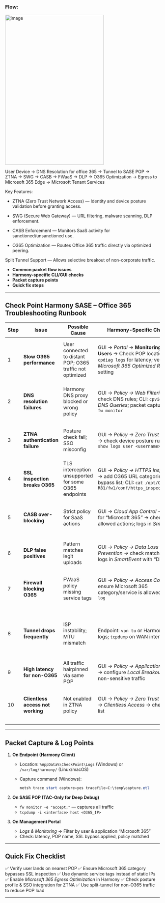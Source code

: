 
### Flow:

   <img width="321" height="488" alt="image" src="https://github.com/user-attachments/assets/5179c0d7-870a-4a62-97c2-626f1c232031" />


User Device → DNS Resolution for office 365 → Tunnel to SASE POP → ZTNA → SWG → CASB → FWaaS → DLP → O365 Optimization → Egress to Microsoft 365 Edge → Microsoft Tenant Services

Key Features:

- ZTNA (Zero Trust Network Access) — Identity and device posture validation before granting access.

- SWG (Secure Web Gateway) — URL filtering, malware scanning, DLP enforcement.

- CASB Enforcement — Monitors SaaS activity for sanctioned/unsanctioned use.

- O365 Optimization — Routes Office 365 traffic directly via optimized peering.

Split Tunnel Support — Allows selective breakout of non-corporate traffic.

* **Common packet flow issues**
* **Harmony-specific CLI/GUI checks**
* **Packet capture points**
* **Quick fix steps**

---

## **Check Point Harmony SASE – Office 365 Troubleshooting Runbook**

| Step | Issue                             | Possible Cause                                            | Harmony-Specific Checks                                                                                                                   | Resolution                                                                                 |
| ---- | --------------------------------- | --------------------------------------------------------- | ----------------------------------------------------------------------------------------------------------------------------------------- | ------------------------------------------------------------------------------------------ |
| 1    | **Slow O365 performance**         | User connected to distant POP; O365 traffic not optimized | GUI → *Portal* → **Monitoring → Users** → Check POP location; `cpdiag logs` for latency; verify *Microsoft 365 Optimized Routing* setting | Force POP selection via policy; enable *Microsoft 365 Egress Optimization* in SWG settings |
| 2    | **DNS resolution failures**       | Harmony DNS proxy blocked or wrong policy                 | GUI → *Policy → Web Filtering* → check DNS rules; CLI: `cpview` → *DNS Queries*; packet capture with `fw monitor`                         | Allow O365 FQDNs in policy; verify *DNS over HTTPS* (DoH) settings                         |
| 3    | **ZTNA authentication failure**   | Posture check fail; SSO misconfig                         | GUI → *Policy → Zero Trust Access* → check device posture rules; CLI: `show logs user <username>`                                         | Fix posture profile; verify Azure AD SAML integration; re-enroll endpoint                  |
| 4    | **SSL inspection breaks O365**    | TLS interception unsupported for some O365 endpoints      | GUI → *Policy → HTTPS Inspection* → add O365 URL categories to bypass list; CLI: `cat /opt/CPsuite-R81/fw1/conf/https_inspection.xml`     | Follow Check Point’s *M365 SSL Inspection Bypass List* KB                                  |
| 5    | **CASB over-blocking**            | Strict policy for SaaS actions                            | GUI → *Cloud App Control* → search for “Microsoft 365” → check allowed actions; logs in *SmartEvent*                                      | Allow sanctioned O365 functions; whitelist tenant domains                                  |
| 6    | **DLP false positives**           | Pattern matches legit uploads                             | GUI → *Policy → Data Loss Prevention* → check matched rules; logs in *SmartEvent* with “DLP” filter                                       | Adjust regex/patterns; exclude trusted O365 services                                       |
| 7    | **Firewall blocking O365**        | FWaaS policy missing service tags                         | GUI → *Policy → Access Control* → ensure Microsoft 365 category/service is allowed; CLI: `fw log`                                         | Add Microsoft 365 service category; use dynamic objects instead of static IPs              |
| 8    | **Tunnel drops frequently**       | ISP instability; MTU mismatch                             | Endpoint: `vpn tu` or Harmony Client logs; `tcpdump` on WAN interface                                                                     | Adjust MTU in Harmony Client; change tunnel keepalive interval; test alternate connection  |
| 9    | **High latency for non-O365**     | All traffic hairpinned via same POP                       | GUI → *Policy → Application Control* → configure *Local Breakout* for non-sensitive traffic                                               | Enable split-tunnel for non-critical SaaS and browsing                                     |
| 10   | **Clientless access not working** | Not enabled in ZTNA policy                                | GUI → *Policy → Zero Trust Access → Clientless Access* → check app list                                                                   | Add O365 to clientless access; verify portal URL is accessible externally                  |

---

## **Packet Capture & Log Points**

1. **On Endpoint (Harmony Client)**

   * Location: `%AppData%\CheckPoint\Logs` (Windows) or `/var/log/harmony/` (Linux/macOS)
   * Capture command (Windows):

     ```powershell
     netsh trace start capture=yes tracefile=C:\temp\capture.etl
     ```

2. **On SASE POP (TAC-Only for Deep Debug)**

   * `fw monitor -e "accept;"` — captures all traffic
   * `tcpdump -i <interface> host <O365_IP>`

3. **On Management Portal**

   * *Logs & Monitoring* → Filter by user & application “Microsoft 365”
   * Check: latency, POP name, SSL bypass applied, policy matched

---

## **Quick Fix Checklist**

✅ Verify user lands on nearest POP
✅ Ensure Microsoft 365 category bypasses SSL inspection
✅ Use dynamic service tags instead of static IPs
✅ Enable *Microsoft 365 Egress Optimization* in Harmony
✅ Check posture profile & SSO integration for ZTNA
✅ Use split-tunnel for non-O365 traffic to reduce POP load

---
